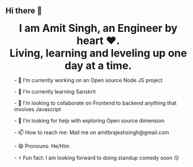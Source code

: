 ## Hi there 👋

<h1 style="margin:auto;text-align:center">
I am Amit Singh, an Engineer by heart ❤️. <br/> Living, learning and leveling up one day at a time.
</h1>
<!-- <div style="text-align:center"> -->
<!-- <img src="./assets/IMG20240625190928.jpg" height="800" width="600"/> -->
<!-- </div> -->
<!--
**amitsingh777/amitsingh777** is a ✨ _special_ ✨ repository because its `README.md` (this file) appears on your GitHub profile.
-->

<ul>
- 🔭 I’m currently working on an Open source Node JS project
</ul>
<ul>
- 🌱 I’m currently learning Sanskrit
</ul>
<ul>
- 👯 I’m looking to collaborate on Frontend to backend anything that involves Javascript
</ul>
<ul>
- 🤔 I’m looking for help with exploring Open source dimension
</ul>

<ul>
- 📫 How to reach me: Mail me on amitbrajeshsingh@gmail.com
</ul>
<ul>
- 😄 Pronouns: He/Him
</ul>
<ul>
- ⚡ Fun fact: I am looking forward to doing standup comedy soon 😗
</ul>
